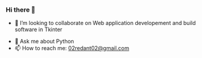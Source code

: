 ### Hi there 👋


<!-- - 🔭 I’m currently working on ... -->
<!-- - 🌱 I’m currently learning Flask -->
- 👯 I’m looking to collaborate on Web application developement and build software in Tkinter
<!-- - 🤔 I’m looking for help with ... -->
- 💬 Ask me about Python
- 📫 How to reach me: 02redant02@gmail.com
<!-- - 😄 Pronouns: ... -->
<!-- - ⚡ Fun fact: ... -->

